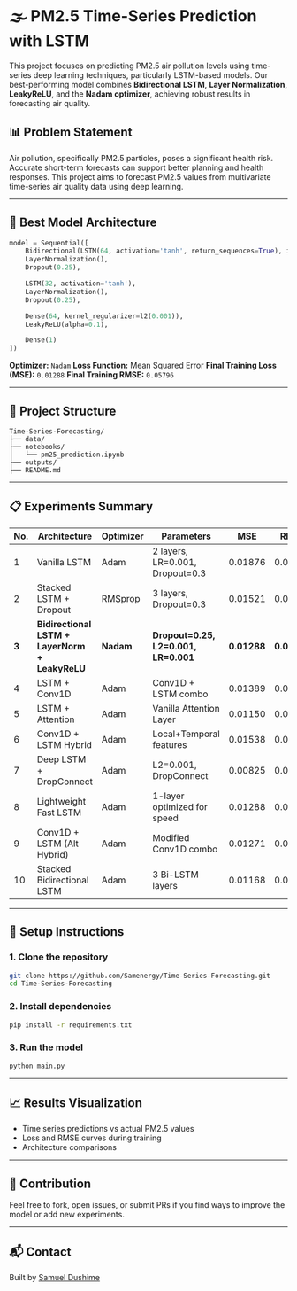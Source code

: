 
# 🌫️ PM2.5 Time-Series Prediction with LSTM

This project focuses on predicting PM2.5 air pollution levels using time-series deep learning techniques, particularly LSTM-based models. Our best-performing model combines **Bidirectional LSTM**, **Layer Normalization**, **LeakyReLU**, and the **Nadam optimizer**, achieving robust results in forecasting air quality.

## 📊 Problem Statement

Air pollution, specifically PM2.5 particles, poses a significant health risk. Accurate short-term forecasts can support better planning and health responses. This project aims to forecast PM2.5 values from multivariate time-series air quality data using deep learning.

---

## 🧠 Best Model Architecture

```python
model = Sequential([
    Bidirectional(LSTM(64, activation='tanh', return_sequences=True), input_shape=(seq_length, X_train_seq.shape[2])),
    LayerNormalization(),
    Dropout(0.25),

    LSTM(32, activation='tanh'),
    LayerNormalization(),
    Dropout(0.25),

    Dense(64, kernel_regularizer=l2(0.001)),
    LeakyReLU(alpha=0.1),

    Dense(1)
])
```

**Optimizer:** `Nadam`
**Loss Function:** Mean Squared Error
**Final Training Loss (MSE):** `0.01288`
**Final Training RMSE:** `0.05796`

---

## 📁 Project Structure

```
Time-Series-Forecasting/
├── data/                     
├── notebooks/               
│   └── pm25_prediction.ipynb
├── outputs/                  
├── README.md                 
```

---

## 📋 Experiments Summary

| No.   | Architecture                                   | Optimizer | Parameters                           | MSE         | RMSE        |
| ----- | ---------------------------------------------- | --------- | ------------------------------------ | ----------- | ----------- |
| 1     | Vanilla LSTM                                   | Adam      | 2 layers, LR=0.001, Dropout=0.3      | 0.01876     | 0.0682      |
| 2     | Stacked LSTM + Dropout                         | RMSprop   | 3 layers, Dropout=0.3                | 0.01521     | 0.0648      |
| **3** | **Bidirectional LSTM + LayerNorm + LeakyReLU** | **Nadam** | **Dropout=0.25, L2=0.001, LR=0.001** | **0.01288** | **0.05796** |
| 4     | LSTM + Conv1D                                  | Adam      | Conv1D + LSTM combo                  | 0.01389     | 0.05442     |
| 5     | LSTM + Attention                               | Adam      | Vanilla Attention Layer              | 0.01150     | 0.06602     |
| 6     | Conv1D + LSTM Hybrid                           | Adam      | Local+Temporal features              | 0.01538     | 0.04322     |
| 7     | Deep LSTM + DropConnect                        | Adam      | L2=0.001, DropConnect                | 0.00825     | 0.09082     |
| 8     | Lightweight Fast LSTM                          | Adam      | 1-layer optimized for speed          | 0.01288     | 0.05885     |
| 9     | Conv1D + LSTM (Alt Hybrid)                     | Adam      | Modified Conv1D combo                | 0.01271     | 0.05882     |
| 10    | Stacked Bidirectional LSTM                     | Adam      | 3 Bi-LSTM layers                     | 0.01168     | 0.05893     |

---

## 🔧 Setup Instructions

### 1. Clone the repository

```bash
git clone https://github.com/Samenergy/Time-Series-Forecasting.git
cd Time-Series-Forecasting
```

### 2. Install dependencies

```bash
pip install -r requirements.txt
```

### 3. Run the model

```bash
python main.py
```

---

## 📈 Results Visualization

* Time series predictions vs actual PM2.5 values
* Loss and RMSE curves during training
* Architecture comparisons


---

## 🤝 Contribution

Feel free to fork, open issues, or submit PRs if you find ways to improve the model or add new experiments.

---

## 📬 Contact

Built by [Samuel Dushime](https://github.com/Samenergy)

